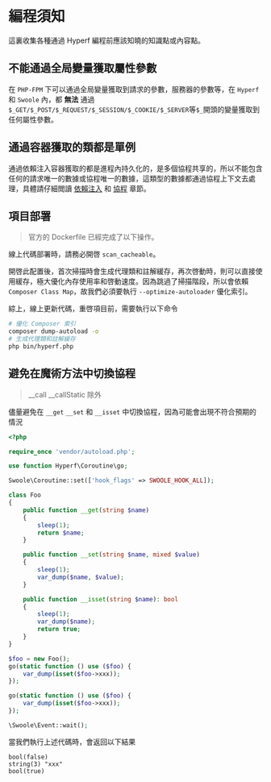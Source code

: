 # 編程須知

這裏收集各種通過 Hyperf 編程前應該知曉的知識點或內容點。

## 不能通過全局變量獲取屬性參數

在 `PHP-FPM` 下可以通過全局變量獲取到請求的參數，服務器的參數等，在 `Hyperf` 和 `Swoole` 內，都 **無法** 通過 `$_GET/$_POST/$_REQUEST/$_SESSION/$_COOKIE/$_SERVER`等`$_`開頭的變量獲取到任何屬性參數。

## 通過容器獲取的類都是單例

通過依賴注入容器獲取的都是進程內持久化的，是多個協程共享的，所以不能包含任何的請求唯一的數據或協程唯一的數據，這類型的數據都通過協程上下文去處理，具體請仔細閲讀 [依賴注入](zh-hk/di.md) 和 [協程](zh-hk/coroutine.md) 章節。

## 項目部署

> 官方的 Dockerfile 已經完成了以下操作。

線上代碼部署時，請務必開啓 `scan_cacheable`。

開啓此配置後，首次掃描時會生成代理類和註解緩存，再次啓動時，則可以直接使用緩存，極大優化內存使用率和啓動速度。因為跳過了掃描階段，所以會依賴 `Composer Class Map`，故我們必須要執行 `--optimize-autoloader` 優化索引。

綜上，線上更新代碼，重啓項目前，需要執行以下命令

```bash
# 優化 Composer 索引
composer dump-autoload -o
# 生成代理類和註解緩存
php bin/hyperf.php
```


## 避免在魔術方法中切換協程

> __call __callStatic 除外

儘量避免在 `__get` `__set` 和 `__isset` 中切換協程，因為可能會出現不符合預期的情況

```php
<?php

require_once 'vendor/autoload.php';

use function Hyperf\Coroutine\go;

Swoole\Coroutine::set(['hook_flags' => SWOOLE_HOOK_ALL]);

class Foo
{
    public function __get(string $name)
    {
        sleep(1);
        return $name;
    }

    public function __set(string $name, mixed $value)
    {
        sleep(1);
        var_dump($name, $value);
    }

    public function __isset(string $name): bool
    {
        sleep(1);
        var_dump($name);
        return true;
    }
}

$foo = new Foo();
go(static function () use ($foo) {
    var_dump(isset($foo->xxx));
});

go(static function () use ($foo) {
    var_dump(isset($foo->xxx));
});

\Swoole\Event::wait();
```

當我們執行上述代碼時，會返回以下結果

```shell
bool(false)
string(3) "xxx"
bool(true)
```
